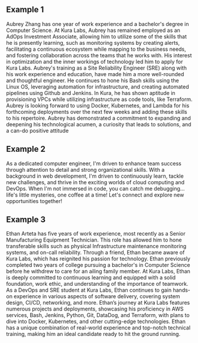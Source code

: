 ## Example 1

Aubrey Zhang has one year of work experience and a bachelor's degree in Computer Science. At Kura Labs, Aubrey has remained employed as an AdOps Investment Associate, allowing him to utilize some of the skills that he is presently learning, such as monitoring systems by creating alerts, facilitating a continuous ecosystem while mapping to the business needs, and fostering collaboration across the teams that he works with. His interest in optimization and the inner workings of technology led him to apply for Kura Labs. Aubrey's training as a Site Reliability Engineer (SRE) along with his work experience and education, have made him a more well-rounded and thoughtful engineer. He continues to hone his Bash skills using the Linux OS, leveraging automation for infrastructure, and creating automated pipelines using Github and Jenkins. In Kura, he has shown aptitude in provisioning VPCs while utilizing infrastructure as code tools, like Terraform. Aubrey is looking forward to using Docker, Kubernetes, and Lambda for his forthcoming deployments over the next few weeks and adding these skills to his repertoire. Aubrey has demonstrated a commitment to expanding and deepening his technological acumen, a curiosity that leads to solutions, and a can-do positive attitude

## Example 2
As a dedicated computer engineer, I'm driven to enhance team success through attention to detail and strong organizational skills. With a background in web development, I'm driven to continuously learn, tackle new challenges, and thrive in the exciting worlds of cloud computing and DevOps. When I'm not immersed in code, you can catch me debugging... life's little mysteries, one coffee at a time! Let's connect and explore new opportunities together!


## Example 3
Ethan Arteta has five years of work experience, most recently as a Senior
Manufacturing Equipment Technician. This role has allowed him to hone transferable
skills such as physical Infrastructure maintenance monitoring systems, and on-call
reliability. Through a friend, Ethan became aware of Kura Labs, which has reignited his
passion for technology. Ethan previously completed two years of college pursuing a
bachelor's in Computer Science before he withdrew to care for an ailing family
member. At Kura Labs, Ethan is deeply committed to continuous learning and equipped
with a solid foundation, work ethic, and understanding of the importance of teamwork.
As a DevOps and SRE student at Kura Labs, Ethan continues to gain hands-on
experience in various aspects of software delivery, covering system design, CI/CD,
networking, and more. Ethan’s journey at Kura Labs features numerous projects and
deployments, showcasing his proficiency in AWS services, Bash, Jenkins, Python, Git,
DataDog, and Terraform, with plans to dive into Docker, Kubernetes, and other
cutting-edge technologies. Ethan has a unique combination of real-world experience
and top-notch technical training, making him an ideal candidate ready to hit the ground
running.
